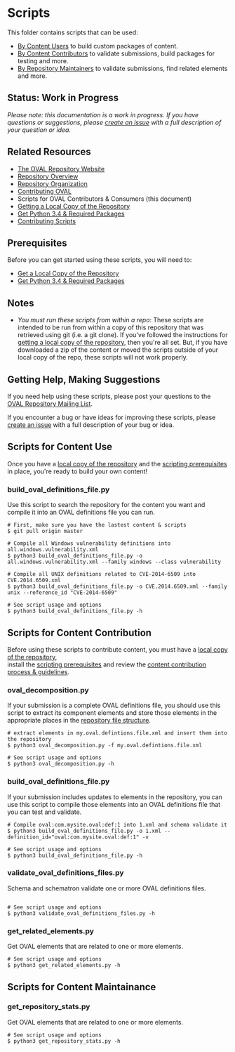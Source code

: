 # Scripts

This folder contains scripts that can be used:

- [By Content Users](#scripts-for-content-use) to build custom packages of content.
- [By Content Contributors](#scripts-for-content-contribution) to validate submissions, build packages for testing and more.
- [By Repository Maintainers](#scripts-for-content-maintenance) to validate submissions, find related elements and more.

## Status: Work in Progress
*Please note: this documentation is a work in progress. If you have questions or suggestions, 
please [create an issue](https://github.com/CISecurity/OVALRepo/issues/new) with a full
description of your question or idea.*

## Related Resources

- [The OVAL Repository Website](https://oval.cisecurity.org)
- [Repository Overview](../README.md)
- [Repository Organization](../repository/README.md)
- [Contributing OVAL](../CONTRIBUTING.md)
- Scripts for OVAL Contributors & Consumers (this document)
 - [Getting a Local Copy of the Repository](../README.getting.repo.md)
 - [Get Python 3.4 & Required Packages](../README.scripting.setup.md)
 - [Contributing Scripts](./CONTRIBUTING.md)

## Prerequisites

Before you can get started using these scripts, you will need to:

- [Get a Local Copy of the Repository](../README.getting.repo.md)
- [Get Python 3.4 & Required Packages](./README.scripting.setup.md)

## Notes
- *You must run these scripts from within a repo*: These scripts are intended to be run from within a copy of this repository
that was retrieved using git (i.e. a git clone). If you've followed the instructions
for [getting a local copy of the repository](../README.getting.repo.md), then you're all
set. But, if you have downloaded a zip of the content or moved the scripts outside of 
your local copy of the repo, these scripts will not work properly.

## Getting Help, Making Suggestions

If you need help using these scripts, please post your questions to the 
[OVAL Repository Mailing List](http://lists.cisecurity.org/mailman/listinfo/oval_repository_lists.cisecurity.org).

If you encounter a bug or have ideas for improving these scripts, please 
[create an issue](https://github.com/CISecurity/OVALRepo/issues/new) with a full
description of your bug or idea.

## Scripts for Content Use

Once you have a [local copy of the repository](../README.getting.repo.md) and the 
[scripting prerequisites](./README.scripting.setup.md)
in place, you're ready to build your own content!

### build\_oval\_definitions\_file.py

Use this script to search the repository for the content you want and compile it
into an OVAL definitions file you can run.

```Shell
# First, make sure you have the lastest content & scripts
$ git pull origin master

# Compile all Windows vulnerability definitions into all.windows.vulnerability.xml
$ python3 build_oval_definitions_file.py -o all.windows.vulnerability.xml --family windows --class vulnerability

# Compile all UNIX definitions related to CVE-2014-6509 into CVE.2014.6509.xml
$ python3 build_oval_definitions_file.py -o CVE.2014.6509.xml --family unix --reference_id "CVE-2014-6509"

# See script usage and options
$ python3 build_oval_definitions_file.py -h
```

## Scripts for Content Contribution

Before using these scripts to contribute content, you must have a [local copy of the repository](../README.getting.repo.md),  
install the [scripting prerequisites](./README.scripting.setup.md) and 
review the [content contribution process & guidelines](../CONTRIBUTING.md).

### oval\_decomposition.py

If your submission is a complete OVAL definitions file, you should use this script to 
extract its component elements and store those elements 
in the appropriate places in the [repository file structure](../repository/README.md).

```Shell
# extract elements in my.oval.defintions.file.xml and insert them into the repository
$ python3 oval_decomposition.py -f my.oval.defintions.file.xml

# See script usage and options
$ python3 oval_decomposition.py -h
```

### build\_oval\_definitions\_file.py

If your submission includes updates to elements in the repository, you can use this 
script to compile those elements into an OVAL definitions file that you can test and validate.

```Shell
# Compile oval:com.mysite.oval:def:1 into 1.xml and schema validate it
$ python3 build_oval_definitions_file.py -o 1.xml --definition_id="oval:com.mysite.oval:def:1" -v

# See script usage and options
$ python3 build_oval_definitions_file.py -h
```

### validate\_oval\_definitions\_files.py

Schema and schematron validate one or more OVAL definitions files.

```Shell

# See script usage and options
$ python3 validate_oval_definitions_files.py -h
```

### get\_related\_elements.py

Get OVAL elements that are related to one or more elements.

```Shell
# See script usage and options
$ python3 get_related_elements.py -h
```

## Scripts for Content Maintainance

### get\_repository\_stats.py

Get OVAL elements that are related to one or more elements.

```Shell
# See script usage and options
$ python3 get_repository_stats.py -h
```


